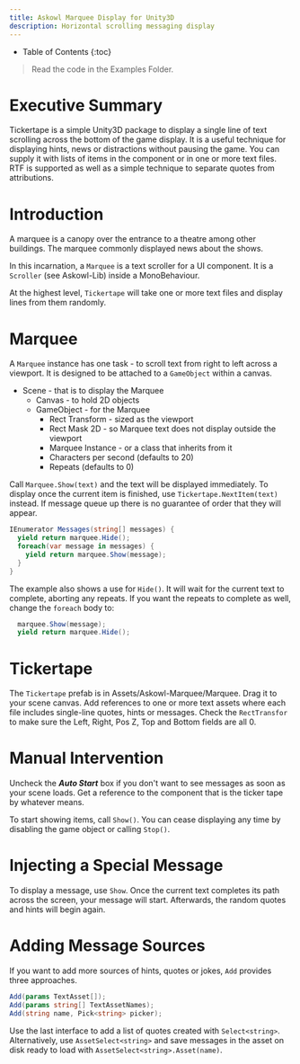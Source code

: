 ```yaml
---
title: Askowl Marquee Display for Unity3D
description: Horizontal scrolling messaging display
---
```

* Table of Contents
{:toc}
> Read the code in the Examples Folder.

# Executive Summary

Tickertape is a simple Unity3D package to display a single line of text scrolling across the bottom of the game display. It is a useful technique for displaying hints, news or distractions without pausing the game. You can supply it with lists of items in the component or in one or more text files. RTF is supported as well as a simple technique to separate quotes from attributions.

# Introduction

A marquee is a canopy over the entrance to a theatre among other buildings. The marquee commonly displayed news about the shows.

In this incarnation, a `Marquee` is a text scroller for a UI component. It is a `Scroller` (see Askowl-Lib) inside a MonoBehaviour.

At the highest level, `Tickertape` will take one or more text files and display lines from them randomly.

# Marquee

A `Marquee` instance has one task - to scroll text from right to left across a viewport. It is designed to be attached to a `GameObject` within a canvas.

* Scene - that is to display the Marquee
  * Canvas - to hold 2D objects
  * GameObject - for the Marquee
    * Rect Transform - sized as the viewport
    * Rect Mask 2D - so Marquee text does not display outside the viewport
    * Marquee Instance - or a class that inherits from it
    * Characters per second (defaults to 20)
    * Repeats (defaults to 0)

Call `Marquee.Show(text)` and the text will be displayed immediately. To display once the current item is finished, use `Tickertape.NextItem(text)` instead. If message queue up there is no guarantee of order that they will appear.

```c#
IEnumerator Messages(string[] messages) {
  yield return marquee.Hide();
  foreach(var message in messages) {
    yield return marquee.Show(message);
  }
}
```

The example also shows a use for `Hide()`. It will wait for the current text to complete, aborting any repeats. If you want the repeats to complete as well, change the `foreach` body to:

```c#
  marquee.Show(message);
  yield return marquee.Hide();
```

# Tickertape
The `Tickertape` prefab is in Assets/Askowl-Marquee/Marquee.
Drag it to your scene canvas. Add references to one or more text assets where each file includes single-line quotes, hints or messages. Check the `RectTransfor` to make sure the Left, Right, Pos Z, Top and Bottom fields are all 0.

# Manual Intervention

Uncheck the ***Auto Start*** box if you don't want to see messages as soon as your scene loads. Get a reference to the component that is the ticker tape by whatever means.

To start showing items, call `Show()`. You can cease displaying any time by disabling the game object or calling `Stop()`.

# Injecting a Special Message
To display a message, use `Show`. Once the current text completes its path across the screen, your message will start. Afterwards, the random quotes and hints will begin again.

# Adding Message Sources
If you want to add more sources of hints, quotes or jokes, `Add` provides three approaches.

```c#
Add(params TextAsset[]);
Add(params string[] TextAssetNames);
Add(string name, Pick<string> picker);
```

Use the last interface to add a list of quotes created with `Select<string>`. Alternatively, use `AssetSelect<string>` and save messages in the asset on disk ready to load with `AssetSelect<string>.Asset(name)`.
